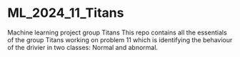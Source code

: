 # ML_2024_11_Titans
Machine learning project group Titans 
This repo contains all the essentials of the group Titans working on problem 11 which is identifying the behaviour of the drivier in two classes: Normal and abnormal. 
